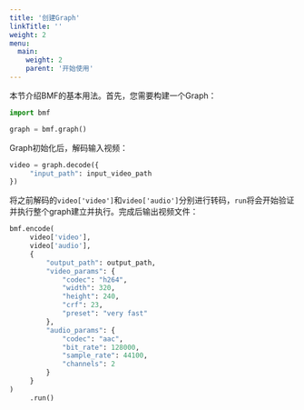 ```yaml
---
title: '创建Graph'
linkTitle: ''
weight: 2
menu:
  main:
    weight: 2
    parent: '开始使用'
---
```



本节介绍BMF的基本用法。首先，您需要构建一个Graph：

```python
import bmf

graph = bmf.graph()
```

Graph初始化后，解码输入视频：

```python
video = graph.decode({
     "input_path": input_video_path
})
```

将之前解码的```video['video']```和```video['audio']```分别进行转码，```run```将会开始验证并执行整个graph建立并执行。完成后输出视频文件：

```python
bmf.encode(
     video['video'],
     video['audio'],
     {
         "output_path": output_path,
         "video_params": {
             "codec": "h264",
             "width": 320,
             "height": 240,
             "crf": 23,
             "preset": "very fast"
         },
         "audio_params": {
             "codec": "aac",
             "bit_rate": 128000,
             "sample_rate": 44100,
             "channels": 2
         }
     }
)
     .run()
```
